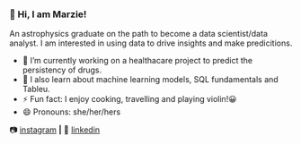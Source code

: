 ### 👋 Hi, I am Marzie!

An astrophysics graduate on the path to become a data scientist/data analyst. 
I am interested in using data to drive insights and make predicitions. 

- 🔭 I’m currently working on a healthacare project to predict the persistency of drugs.
- 🌱 I also learn about machine learning models, SQL fundamentals and Tableu. 
-  ⚡ Fun fact: I enjoy cooking, travelling and playing violin!😀 
- 😄 Pronouns: she/her/hers


📷 [instagram][instagram] **|** 
👔 [linkedin][linkedin]

[instagram]: https://www.instagram.com/mrz.h94/
[linkedin]: https://linkedin.com/in/smarziehho94
